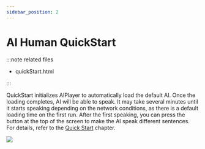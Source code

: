 ```yaml
---
sidebar_position: 2
---
```


# AI Human QuickStart

:::note related files

- quickStart.html

:::

QuickStart initializes AIPlayer to automatically load the default AI. Once the loading completes, AI will be able to speak. It may take several minutes until it starts speaking depending on the network conditions, as there is a default loading time on the first run. After the first speaking, you can press the button at the top of the screen to make the AI speak different sentences. For details, refer to the [Quick Start](#quick-start) chapter.

<img src="/img/aihuman/web/quick_start.png" />
